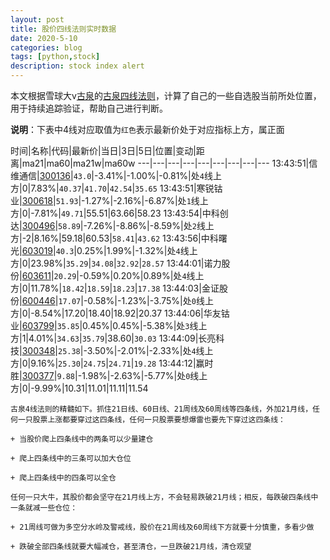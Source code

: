 ```yaml
---
layout: post
title: 股价四线法则实时数据
date: 2020-5-10
categories: blog
tags: [python,stock]
description: stock index alert
---
```



本文根据雪球大v[古泉](https://xueqiu.com/u/7148646888)的[古泉四线法则](https://xueqiu.com/7148646888/130498192)，计算了自己的一些自选股当前所处位置，用于持续追踪验证，帮助自己进行判断。

**说明**：下表中4线对应取值为`红色`表示最新价处于对应指标上方，属正面

时间|名称|代码|最新价|当日|3日|5日|位置|变动|距离|ma21|ma60|ma21w|ma60w
---|---|---|---|---|---|---|---|---
13:43:51|信维通信|[300136](https://xueqiu.com/S/SZ300136)|`43.0`|-3.41%|-1.00%|-0.81%|处`4`线上方|0|7.83%|`40.37`|`41.70`|`42.54`|`35.65`
13:43:51|寒锐钴业|[300618](https://xueqiu.com/S/SZ300618)|`51.93`|-1.27%|-2.16%|-6.87%|处`1`线上方|0|-7.81%|`49.71`|55.51|63.66|58.23
13:43:54|中科创达|[300496](https://xueqiu.com/S/SZ300496)|`58.89`|-7.26%|-8.86%|-8.59%|处`2`线上方|-2|8.16%|59.18|60.53|`58.41`|`43.62`
13:43:56|中科曙光|[603019](https://xueqiu.com/S/SH603019)|`40.3`|0.25%|1.99%|-1.32%|处`4`线上方|0|23.98%|`35.29`|`34.08`|`32.92`|`28.57`
13:44:01|诺力股份|[603611](https://xueqiu.com/S/SH603611)|`20.29`|-0.59%|0.20%|0.89%|处`4`线上方|0|11.78%|`18.42`|`18.59`|`18.23`|`17.38`
13:44:03|金证股份|[600446](https://xueqiu.com/S/SH600446)|`17.07`|-0.58%|-1.23%|-3.75%|处`0`线上方|0|-8.54%|17.20|18.40|18.92|20.37
13:44:06|华友钴业|[603799](https://xueqiu.com/S/SH603799)|`35.85`|0.45%|0.45%|-5.38%|处`3`线上方|1|4.01%|`34.63`|`35.79`|38.60|`30.03`
13:44:09|长亮科技|[300348](https://xueqiu.com/S/SZ300348)|`25.38`|-3.50%|-2.01%|-2.33%|处`4`线上方|0|9.16%|`25.30`|`24.75`|`24.71`|`19.28`
13:44:12|赢时胜|[300377](https://xueqiu.com/S/SZ300377)|`9.88`|-1.98%|-2.63%|-5.77%|处`0`线上方|0|-9.99%|10.31|11.01|11.11|11.54

```
古泉4线法则的精髓如下。抓住21日线、60日线、21周线及60周线等四条线，外加21月线，任何一只股票上涨都要穿过这四条线，任何一只股票要想爆雷也要先下穿过这四条线：

+ 当股价爬上四条线中的两条可以少量建仓

+ 爬上四条线中的三条可以加大仓位

+ 爬上四条线中的四条可以全仓

任何一只大牛，其股价都会坚守在21月线上方，不会轻易跌破21月线；相反，每跌破四条线中一条就减一些仓位：

+ 21周线可做为多空分水岭及警戒线，股价在21周线及60周线下方就要十分慎重，多看少做

+ 跌破全部四条线就要大幅减仓，甚至清仓，一旦跌破21月线，清仓观望
```
